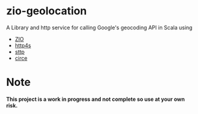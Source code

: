 # zio-geolocation

A Library and http service for calling Google's geocoding API in Scala using

- [ZIO](https://zio.dev)
- [http4s](https://http4s.org/)
- [sttp](https://sttp.readthedocs.io/en/latest/)
- [circe](https://circe.github.io/circe/)


# Note
#### This project is a work in progress and not complete so use at your own risk.



